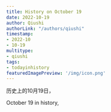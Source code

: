 ```yaml
---
title: History on October 19
date: 2022-10-19
author: Qiushi 
authorLink: "/authors/qiushi"
timestamp: 
- 2022-10
- 10-19
multitype: 
- qiushi
tags: 
- todayinhistory
featuredImagePreview: '/img/icon.png'
---
```









历史上的10月19日，

October 19 in history, 

<!--more-->

